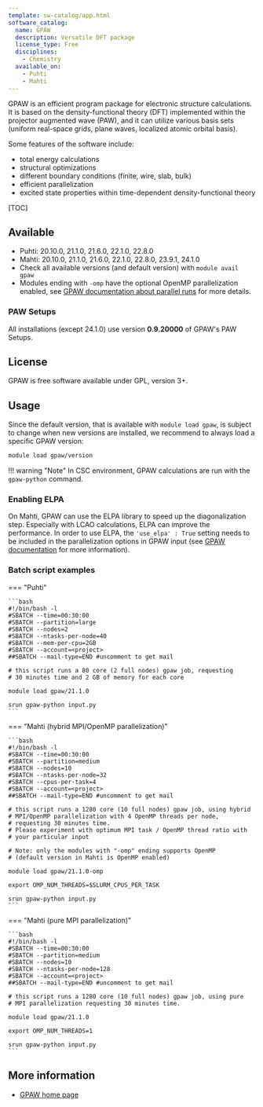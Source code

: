 ```yaml
---
template: sw-catalog/app.html
software_catalog:
  name: GPAW
  description: Versatile DFT package
  license_type: Free
  disciplines:
    - Chemistry
  available_on:
    - Puhti
    - Mahti
---
```


GPAW is an efficient program package for electronic structure
calculations. It is based on the density-functional theory (DFT)
implemented within the projector augmented wave (PAW), and it can utilize
various basis sets (uniform real-space grids, plane waves, localized
atomic orbital basis).

Some features of the software include:

- total energy calculations
- structural optimizations
- different boundary conditions (finite, wire, slab, bulk)
- efficient parallelization
- excited state properties within time-dependent density-functional
    theory

[TOC]

## Available

- Puhti: 20.10.0, 21.1.0, 21.6.0, 22.1.0, 22.8.0
- Mahti: 20.10.0, 21.1.0, 21.6.0, 22.1.0, 22.8.0, 23.9.1, 24.1.0
- Check all available versions (and default version) with
    `module avail gpaw`
- Modules ending with `-omp` have the optional OpenMP parallelization enabled,
    see [GPAW documentation about parallel runs](https://wiki.fysik.dtu.dk/gpaw/documentation/parallel_runs/parallel_runs.html?highlight=openmp#manual-openmp)
    for more details.

### PAW Setups

All installations (except 24.1.0) use version **0.9.20000** of GPAW's PAW Setups.

## License

GPAW is free software available under GPL, version 3+.

## Usage

Since the default version, that is available with `module load gpaw`, is
subject to change when new versions are installed, we recommend to always load
a specific GPAW version:

```bash
module load gpaw/version
```

!!! warning "Note"
    In CSC environment, GPAW calculations are run with the `gpaw-python` command.

### Enabling ELPA

On Mahti, GPAW can use the ELPA library to speed up the diagonalization step. Especially with LCAO calculations, ELPA can improve
the performance. In order to use ELPA, the `'use_elpa' : True` setting needs to be included in the parallelization options in GPAW input
(see [GPAW documentation](https://wiki.fysik.dtu.dk/gpaw/documentation/lcao/lcao.html#notes-on-performance) for more information).

### Batch script examples

=== "Puhti"

    ```bash
    #!/bin/bash -l
    #SBATCH --time=00:30:00
    #SBATCH --partition=large
    #SBATCH --nodes=2
    #SBATCH --ntasks-per-node=40
    #SBATCH --mem-per-cpu=2GB
    #SBATCH --account=<project>
    ##SBATCH --mail-type=END #uncomment to get mail

    # this script runs a 80 core (2 full nodes) gpaw job, requesting
    # 30 minutes time and 2 GB of memory for each core

    module load gpaw/21.1.0

    srun gpaw-python input.py
    ```

=== "Mahti (hybrid MPI/OpenMP parallelization)"

    ```bash
    #!/bin/bash -l
    #SBATCH --time=00:30:00
    #SBATCH --partition=medium
    #SBATCH --nodes=10
    #SBATCH --ntasks-per-node=32
    #SBATCH --cpus-per-task=4
    #SBATCH --account=<project>
    ##SBATCH --mail-type=END #uncomment to get mail

    # this script runs a 1280 core (10 full nodes) gpaw job, using hybrid
    # MPI/OpenMP parallelization with 4 OpenMP threads per node,
    # requesting 30 minutes time.
    # Please experiment with optimum MPI task / OpenMP thread ratio with
    # your particular input

    # Note: only the modules with "-omp" ending supports OpenMP
    # (default version in Mahti is OpenMP enabled)

    module load gpaw/21.1.0-omp

    export OMP_NUM_THREADS=$SLURM_CPUS_PER_TASK

    srun gpaw-python input.py
    ```

=== "Mahti (pure MPI parallelization)"

    ```bash
    #!/bin/bash -l
    #SBATCH --time=00:30:00
    #SBATCH --partition=medium
    #SBATCH --nodes=10
    #SBATCH --ntasks-per-node=128
    #SBATCH --account=<project>
    ##SBATCH --mail-type=END #uncomment to get mail

    # this script runs a 1280 core (10 full nodes) gpaw job, using pure
    # MPI parallelization requesting 30 minutes time.

    module load gpaw/21.1.0

    export OMP_NUM_THREADS=1

    srun gpaw-python input.py
    ```

## More information

- [GPAW home page](https://wiki.fysik.dtu.dk/gpaw/)
